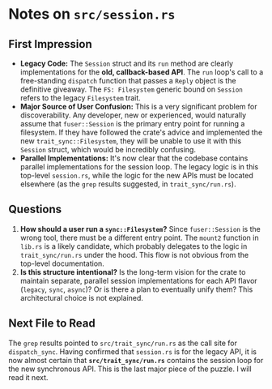 # Notes on `src/session.rs`

## First Impression

- **Legacy Code:** The `Session` struct and its `run` method are clearly implementations for the **old, callback-based API**. The `run` loop's call to a free-standing `dispatch` function that passes a `Reply` object is the definitive giveaway. The `FS: Filesystem` generic bound on `Session` refers to the legacy `Filesystem` trait.
- **Major Source of User Confusion:** This is a very significant problem for discoverability. Any developer, new or experienced, would naturally assume that `fuser::Session` is the primary entry point for running a filesystem. If they have followed the crate's advice and implemented the new `trait_sync::Filesystem`, they will be unable to use it with this `Session` struct, which would be incredibly confusing.
- **Parallel Implementations:** It's now clear that the codebase contains parallel implementations for the session loop. The legacy logic is in this top-level `session.rs`, while the logic for the new APIs must be located elsewhere (as the `grep` results suggested, in `trait_sync/run.rs`).

## Questions

1.  **How should a user run a `sync::Filesystem`?** Since `fuser::Session` is the wrong tool, there must be a different entry point. The `mount2` function in `lib.rs` is a likely candidate, which probably delegates to the logic in `trait_sync/run.rs` under the hood. This flow is not obvious from the top-level documentation.
2.  **Is this structure intentional?** Is the long-term vision for the crate to maintain separate, parallel session implementations for each API flavor (`legacy`, `sync`, `async`)? Or is there a plan to eventually unify them? This architectural choice is not explained.

## Next File to Read

The `grep` results pointed to `src/trait_sync/run.rs` as the call site for `dispatch_sync`. Having confirmed that `session.rs` is for the legacy API, it is now almost certain that **`src/trait_sync/run.rs`** contains the session loop for the new synchronous API. This is the last major piece of the puzzle. I will read it next.
